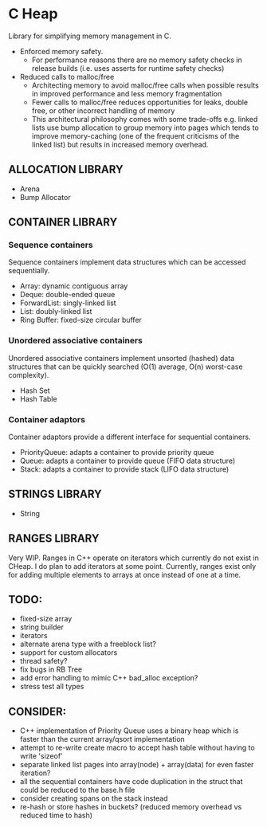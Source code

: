 # C Heap
Library for simplifying memory management in C.

- Enforced memory safety.
  - For performance reasons there are no memory safety checks in release builds
  (i.e. uses asserts for runtime safety checks)
- Reduced calls to malloc/free
  - Architecting memory to avoid malloc/free calls when possible results in improved performance 
  and less memory fragmentation
  - Fewer calls to malloc/free reduces opportunities for leaks, double free, or other incorrect handling
  of memory
  - This architectural philosophy comes with some trade-offs e.g. linked lists use bump allocation to 
  group memory into pages which tends to improve memory-caching (one of the frequent criticisms of the
  linked list) but results in increased memory overhead.  

## ALLOCATION LIBRARY
- Arena
- Bump Allocator

## CONTAINER LIBRARY

### Sequence containers
Sequence containers implement data structures which can be accessed sequentially.
- Array: dynamic contiguous array
- Deque: double-ended queue
- ForwardList: singly-linked list
- List: doubly-linked list
- Ring Buffer: fixed-size circular buffer

### Unordered associative containers
Unordered associative containers implement unsorted (hashed) data structures that can be quickly searched (O(1) average, O(n) worst-case complexity).
- Hash Set
- Hash Table

### Container adaptors
Container adaptors provide a different interface for sequential containers.
- PriorityQueue: adapts a container to provide priority queue
- Queue: adapts a container to provide queue (FIFO data structure)
- Stack: adapts a container to provide stack (LIFO data structure)

## STRINGS LIBRARY
- String

## RANGES LIBRARY
Very WIP. Ranges in C++ operate on iterators which currently do not exist in CHeap.
I do plan to add iterators at some point.
Currently, ranges exist only for adding multiple elements to arrays at once instead of one at a time.

## TODO:
- fixed-size array
- string builder
- iterators
- alternate arena type with a freeblock list?
- support for custom allocators
- thread safety?
- fix bugs in RB Tree
- add error handling to mimic C++ bad_alloc exception?
- stress test all types

## CONSIDER:
- C++ implementation of Priority Queue uses a binary heap which is faster than the current array/qsort implementation
- attempt to re-write create macro to accept hash table without having to write 'sizeof'
- separate linked list pages into array(node) + array(data) for even faster iteration?
- all the sequential containers have code duplication in the struct that could be reduced to the base.h file 
- consider creating spans on the stack instead
- re-hash or store hashes in buckets? (reduced memory overhead vs reduced time to hash)

